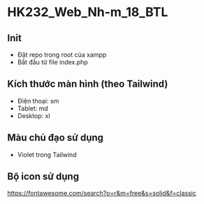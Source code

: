 # HK232_Web_Nh-m_18_BTL

## Init
- Đặt repo trong root của xampp
- Bắt đầu từ file index.php

## Kích thước màn hình (theo Tailwind)
- Điện thoại: sm
- Tablet: md
- Desktop: xl

## Màu chủ đạo sử dụng
- Violet trong Tailwind

## Bộ icon sử dụng
https://fontawesome.com/search?o=r&m=free&s=solid&f=classic
